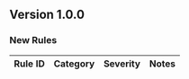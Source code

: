 ## Version 1.0.0

### New Rules

| Rule ID | Category | Severity | Notes |
| ------- | -------- | -------- | ----- |
